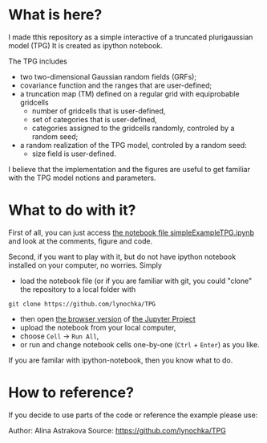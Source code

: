 # What is here?

I made tthis repository as a simple interactive of a truncated plurigaussian model (TPG)
It is created as ipython notebook.

The TPG includes 
* two two-dimensional Gaussian random fields (GRFs);
* covariance function and the ranges that are user-defined;
* a truncation map (TM) defined on a regular grid with equiprobable gridcells
  + number of gridcells that is user-defined,
  + set of categories that is user-defined,
  + categories assigned to the gridcells randomly, controled by a random seed;
* a random realization of the TPG model, controled by a random seed:
  + size field is user-defined.

I believe that the implementation and the figures are useful to get familiar with the TPG model notions and parameters.

# What to do with it?

First of all, you can just access [the notebook file simpleExampleTPG.ipynb](https://github.com/lynochka/TPG/blob/master/simpleExampleTPG.ipynb) and look at the comments, figure and code.

Second, if you want to play with it, but do not have ipython notebook installed on your computer, no worries.
Simply
* load the notebook file (or if you are familiar with git, you could "clone" the repository to a local folder with
```{r, engine='bash'}
git clone https://github.com/lynochka/TPG
```
* then open [the browser version](https://try.jupyter.org/) of [the Jupyter Project ](https://jupyter.org/)
* upload the notebook from your local computer,
* choose `Cell` -> `Run All`,
* or run and change notebook cells one-by-one (`Ctrl` + `Enter`) as you like.

If you are familar with ipython-notebook, then you know what to do.

# How to reference?

If you decide to use parts of the code or reference the example please use:

Author: Alina Astrakova
Source: https://github.com/lynochka/TPG

  
